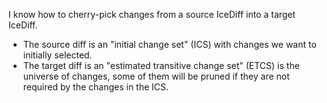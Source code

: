 I know how to cherry-pick changes from a source IceDiff into a target IceDiff. 

* The source diff is an "initial change set" (ICS) with changes we want to initially selected.
* The target diff is an "estimated transitive change set" (ETCS) is the universe of changes, some of them will be pruned if they are not required by the changes in the ICS.
